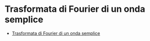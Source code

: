 # Trasformata di Fourier di un onda semplice

- [Trasformata di Fourier di un onda semplice](../julia/trasformata-base.html)
